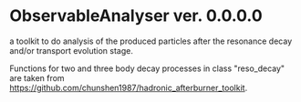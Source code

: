 # ObservableAnalyser  ver. 0.0.0.0
a toolkit to do analysis of the produced particles 
after the resonance decay and/or transport evolution stage.

Functions for two and three body decay processes in class "reso_decay" are
taken from https://github.com/chunshen1987/hadronic_afterburner_toolkit.

